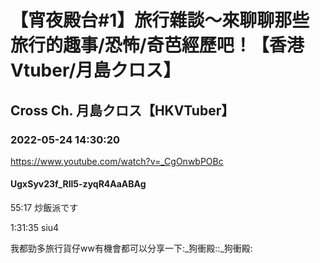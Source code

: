 # 【宵夜殿台#1】旅行雜談～來聊聊那些旅行的趣事/恐怖/奇芭經歷吧！【香港Vtuber/月島クロス】

## Cross Ch. 月島クロス【HKVTuber】

### 2022-05-24 14:30:20

https://www.youtube.com/watch?v=_CgOnwbPOBc

#### UgxSyv23f_Rll5-zyqR4AaABAg

55:17 炒飯派です

1:31:35 siu4

我都勁多旅行貨仔ww有機會都可以分享一下:_狗衝殿::_狗衝殿:

